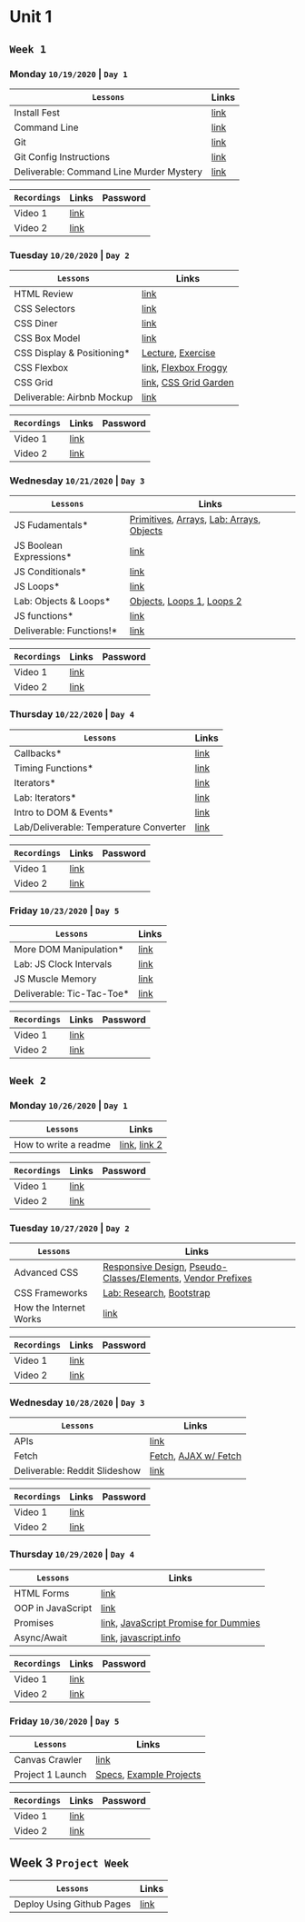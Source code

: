 # Unit 1

## `Week 1`
### Monday `10/19/2020` | `Day 1`

| `Lessons`                                      | Links |
|------------------------------------------------|----------------------------------------------------------|
| Install Fest                                   | [link](https://github.com/SEI-ATL/install_fest)   |
| Command Line                                   | [link](https://romebell.gitbook.io/sei-1019/development-workflow/01readme)   |
| Git                                            | [link](https://romebell.gitbook.io/sei-1019/development-workflow/intro-git)   |
| Git Config Instructions                        | [link](https://github.com/TaylorDarneille/SEI713/blob/master/00-config-deployment/installfest/osx/readme.md#git) |
| Deliverable: Command Line Murder Mystery       | [link](https://github.com/SEI-ATL/command-line-murder-mystery)  |

| `Recordings`     | Links | Password |
|------------------|-----|-----|
| Video 1          | [link](#)   | ` ` |
| Video 2          | [link](#)   | ` ` |

### Tuesday `10/20/2020` | `Day 2`

| `Lessons`                                      | Links |
|------------------------------------------------|----------------------------------------------------------|
| HTML Review                                    | [link](https://romebell.gitbook.io/sei-1019/html-css/html-review)   |
| CSS Selectors                                  | [link](https://romebell.gitbook.io/sei-1019/html-css/css-selectors)   |
| CSS Diner                                  | [link](https://flukeout.github.io/)   |
| CSS Box Model                                 | [link](https://romebell.gitbook.io/sei-1019/html-css/00readme/01box-model)   |
| CSS Display & Positioning*                     | [Lecture](https://romebell.gitbook.io/sei-1019/html-css/00readme/02display-positioning), [Exercise](https://github.com/SEI-ATL/css-positioning)   |
| CSS Flexbox                     | [link](https://romebell.gitbook.io/sei-1019/html-css/00readme/06flexbox), [Flexbox Froggy](http://flexboxfroggy.com)   |
| CSS Grid                     | [link](https://romebell.gitbook.io/sei-1019/html-css/00readme/07grid), [CSS Grid Garden](http://cssgridgarden.com)   |
| Deliverable: Airbnb Mockup                     | [link](https://github.com/SEI-ATL/css-airbnb)   |

| `Recordings`     | Links | Password |
|------------------|-----|-----|
| Video 1          | [link](#)   | ` ` |
| Video 2          | [link](#)   | ` ` |

### Wednesday `10/21/2020` | `Day 3`

| `Lessons`                                      | Links |
|------------------------------------------------|----------------------------------------------------------|
| JS Fudamentals*                                | [Primitives](https://romebell.gitbook.io/sei-1019/javascript/js-primitives), [Arrays](https://romebell.gitbook.io/sei-1019/javascript/js-arrays), [Lab: Arrays](https://github.com/SEI-ATL/js-primitives), [Objects](https://romebell.gitbook.io/sei-1019/javascript/js-objects)    |
| JS Boolean Expressions*                        | [link](https://romebell.gitbook.io/sei-1019/javascript/js-control-flow/02boolean)   |
| JS Conditionals*                               | [link](https://romebell.gitbook.io/sei-1019/javascript/js-control-flow/03conditionals)   |
| JS Loops*                                      | [link](https://romebell.gitbook.io/sei-1019/javascript/js-control-flow/04loops)   |
| Lab: Objects & Loops*                     | [Objects](https://github.com/SEI-ATL/js-object-challenges), [Loops 1](https://github.com/SEI-ATL/js-basic-loops), [Loops 2](https://github.com/SEI-ATL/loops-conditionals-practice)   |
| JS functions*                     | [link](https://romebell.gitbook.io/sei-1019/javascript/01functions)   |
| Deliverable: Functions!*                       | [link](https://github.com/SEI-ATL/functions-deliverable)   |

| `Recordings`     | Links | Password |
|------------------|-----|-----|
| Video 1          | [link](#)   | ` ` |
| Video 2          | [link](#)   | ` ` |

### Thursday `10/22/2020` | `Day 4`

| `Lessons`                                      | Links |
|------------------------------------------------|----------------------------------------------------------|
| Callbacks*                                | [link](https://romebell.gitbook.io/sei-1019/javascript/01functions/02callbacks)   |
| Timing Functions*                     | [link](https://romebell.gitbook.io/sei-1019/javascript/01functions/03timing-functions)   |
| Iterators*                     | [link](https://romebell.gitbook.io/sei-1019/javascript/01functions/04iterators)   |
| Lab: Iterators*                     | [link](https://github.com/SEI-ATL/js-callbacks-iterators)   |
| Intro to DOM & Events*                                | [link](https://romebell.gitbook.io/sei-1019/javascript/01readme)   |
| Lab/Deliverable: Temperature Converter                                 | [link](https://github.com/SEI-ATL/temperature-converter-dom)   |

| `Recordings`     | Links | Password |
|------------------|-----|-----|
| Video 1          | [link](#)   | ` ` |
| Video 2          | [link](#)   | ` ` |

### Friday `10/23/2020` | `Day 5`


| `Lessons`                                      | Links |
|------------------------------------------------|----------------------------------------------------------|
| More DOM Manipulation*                                  | [link](https://romebell.gitbook.io/sei-1019/javascript/02more-manipulation)   |
| Lab: JS Clock Intervals                                    | [link](https://github.com/SEI-ATL/js-clock-intervals)   |
| JS Muscle Memory                                 | [link](#)   |
| Deliverable: Tic-Tac-Toe*                     | [link](https://github.com/SEI-ATL/tic-tac-toe)   |

| `Recordings`     | Links | Password |
|------------------|-----|-----|
| Video 1          | [link](#)   | ` ` |
| Video 2          | [link](#)   | ` ` |

## `Week 2`

### Monday `10/26/2020` | `Day 1`

| `Lessons`                                      | Links |
|------------------------------------------------|----------------------------------------------------------|
| How to write a readme                                | [link](https://guides.github.com/pdfs/markdown-cheatsheet-online.pdf), [link 2](https://www.markdownguide.org/cheat-sheet/#extended-syntax)   |

| `Recordings`     | Links | Password |
|------------------|-----|-----|
| Video 1          | [link](#)   | ` ` |
| Video 2          | [link](#)   | ` ` |

### Tuesday `10/27/2020` | `Day 2`


| `Lessons`                                      | Links |
|------------------------------------------------|----------------------------------------------------------|
| Advanced CSS                                | [Responsive Design](https://gawdiseattle.gitbook.io/wdi/03-html-css/css-responsive-design/02responsivedesign), [Pseudo-Classes/Elements](https://gawdiseattle.gitbook.io/wdi/03-html-css/css-responsive-design/03pseudo),  [Vendor Prefixes](https://gawdiseattle.gitbook.io/wdi/03-html-css/css-responsive-design/04vendorprefixes)  |
| CSS Frameworks                                  | [Lab: Research](https://gawdiseattle.gitbook.io/wdi/03-html-css/css-frameworks), [Bootstrap](https://gawdiseattle.gitbook.io/wdi/03-html-css/css-bootstrap) |
| How the Internet Works                                | [link](https://tmdarneille.gitbook.io/sei-ga-sea/09-other-topics/internet-fundamentals)   |

| `Recordings`     | Links | Password |
|------------------|-----|-----|
| Video 1          | [link](#)   | ` ` |
| Video 2          | [link](#)   | ` ` |

### Wednesday `10/28/2020` | `Day 3`

| `Lessons`                                      | Links |
|------------------------------------------------|----------------------------------------------------------|
| APIs                                    | [link](https://tmdarneille.gitbook.io/sei-ga-sea/00readme)   |
| Fetch                                 | [Fetch](https://tmdarneille.gitbook.io/sei-ga-sea/00readme/fetch), [AJAX w/ Fetch](https://tmdarneille.gitbook.io/sei-ga-sea/00readme/ajax-fetch)  |
| Deliverable: Reddit Slideshow                              | [link](https://github.com/romebell/fetch-reddit-slideshow)  |

| `Recordings`     | Links | Password |
|------------------|-----|-----|
| Video 1          | [link](#)   | ` ` |
| Video 2          | [link](#)   | ` ` |

### Thursday `10/29/2020` | `Day 4`

| `Lessons`                                      | Links |
|------------------------------------------------|----------------------------------------------------------|
| HTML Forms                                | [link](https://github.com/romebell/html-forms)   |
| OOP in JavaScript                                  | [link](https://gawdiseattle.gitbook.io/wdi/javascript/01-js-oop-2019)   |
| Promises                                | [link](https://tmdarneille.gitbook.io/sei-ga-sea/javascript/js-control-flow/05promises#creating-a-promise), [JavaScript Promise for Dummies](https://scotch.io/tutorials/javascript-promises-for-dummies)   |
| Async/Await                     | [link](https://tmdarneille.gitbook.io/sei-ga-sea/javascript/additional-topics/ajax-async-await), [javascript.info](https://javascript.info/async-await)  |

| `Recordings`     | Links | Password |
|------------------|-----|-----|
| Video 1          | [link](#)   | ` ` |
| Video 2          | [link](#)   | ` ` |

### Friday `10/30/2020` | `Day 5`

| `Lessons`                                      | Links |
|------------------------------------------------|----------------------------------------------------------|
| Canvas Crawler                                 | [link](https://github.com/WDI-SEA/canvas-crawler)   |
| Project 1 Launch                               | [Specs](https://tmdarneille.gitbook.io/sei-ga-sea/11-projects/project-1), [Example Projects](https://tmdarneille.gitbook.io/sei-ga-sea/11-projects/past-projects/project1)   |

| `Recordings`     | Links | Password |
|------------------|-----|-----|
| Video 1          | [link](#)   | ` ` |
| Video 2          | [link](#)   | ` ` |

## Week 3 `Project Week`
| `Lessons`                                      | Links |
|------------------------------------------------|----------------------------------------------------------|
| Deploy Using Github Pages                       | [link](https://tmdarneille.gitbook.io/sei-ga-sea/00-config-deployment/deploy-github-pages)   |
